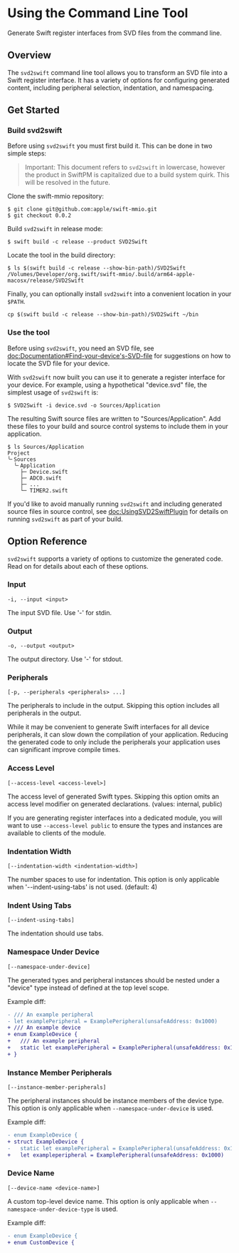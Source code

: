 # Using the Command Line Tool

Generate Swift register interfaces from SVD files from the command line.

## Overview

The `svd2swift` command line tool allows you to transform an SVD file into a Swift register interface. It has a variety of options for configuring generated content, including peripheral selection, indentation, and namespacing. 

## Get Started

### Build svd2swift

Before using `svd2swift` you must first build it. This can be done in two simple steps:

> Important: This document refers to `svd2swift` in lowercase, however the product in SwiftPM is capitalized due to a build system quirk. This will be resolved in the future.

Clone the swift-mmio repository:

```console
$ git clone git@github.com:apple/swift-mmio.git
$ git checkout 0.0.2
```

Build `svd2swift` in release mode:

```console
$ swift build -c release --product SVD2Swift
```

Locate the tool in the build directory:

```console
$ ls $(swift build -c release --show-bin-path)/SVD2Swift
/Volumes/Developer/org.swift/swift-mmio/.build/arm64-apple-macosx/release/SVD2Swift
```

Finally, you can optionally install `svd2swift` into a convenient location in your `$PATH`.

```console
cp $(swift build -c release --show-bin-path)/SVD2Swift ~/bin
```

### Use the tool

Before using `svd2swift`, you need an SVD file, see <doc:Documentation#Find-your-device's-SVD-file> for suggestions on how to locate the SVD file for your device. 

With `svd2swift` now built you can use it to generate a register interface for your device. For example, using a hypothetical "device.svd" file, the simplest usage of `svd2swift` is:

```console
$ SVD2Swift -i device.svd -o Sources/Application
```

The resulting Swift source files are written to "Sources/Application". Add these files to your build and source control systems to include them in your application.

```console
$ ls Sources/Application
Project
╰╴Sources
  ╰╴Application
    ├─ Device.swift
    ├─ ADC0.swift
    ├─ ...
    └─ TIMER2.swift
```

If you'd like to avoid manually running `svd2swift` and including generated source files in source control, see <doc:UsingSVD2SwiftPlugin> for details on running `svd2swift` as part of your build.

## Option Reference

`svd2swift` supports a variety of options to customize the generated code. Read on for details about each of these options.

### Input

```console
-i, --input <input>
```

The input SVD file. Use '-' for stdin.

### Output

```console
-o, --output <output>
```

The output directory. Use '-' for stdout.

### Peripherals

```console
[-p, --peripherals <peripherals> ...]
```

The peripherals to include in the output. Skipping this option includes all peripherals in the output.

While it may be convenient to generate Swift interfaces for all device peripherals, it can slow down the compilation of your application. Reducing the generated code to only include the peripherals your application uses can significant improve compile times.

### Access Level

```console
[--access-level <access-level>]
```

The access level of generated Swift types. Skipping this option omits an access level modifier on generated declarations. (values: internal, public)

If you are generating register interfaces into a dedicated module, you will want to use `--access-level public` to ensure the types and instances are available to clients of the module.

### Indentation Width

```console
[--indentation-width <indentation-width>]
```

The number spaces to use for indentation. This option is only applicable when '--indent-using-tabs' is not used. (default: 4)

### Indent Using Tabs

```console
[--indent-using-tabs]
```

The indentation should use tabs.

### Namespace Under Device

```console
[--namespace-under-device]
```

The generated types and peripheral instances should be nested under a "device" type instead of defined at the top level scope.

Example diff:
```diff
- /// An example peripheral
- let examplePeripheral = ExamplePeripheral(unsafeAddress: 0x1000)
+ /// An example device
+ enum ExampleDevice {
+   /// An example peripheral
+   static let examplePeripheral = ExamplePeripheral(unsafeAddress: 0x1000)
+ }
```

### Instance Member Peripherals

```console
[--instance-member-peripherals]
```

The peripheral instances should be instance members of the device type. This option is only applicable when `--namespace-under-device` is used.

Example diff:
```diff
- enum ExampleDevice {
+ struct ExampleDevice {
-   static let examplePeripheral = ExamplePeripheral(unsafeAddress: 0x1000)
+   let exampleperipheral = ExamplePeripheral(unsafeAddress: 0x1000)
```

### Device Name

```console
[--device-name <device-name>]
```

A custom top-level device name. This option is only applicable when `--namespace-under-device-type` is used.

Example diff:
```diff
- enum ExampleDevice {
+ enum CustomDevice {
```
